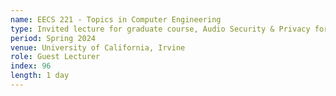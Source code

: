 ```yaml
---
name: EECS 221 - Topics in Computer Engineering
type: Invited lecture for graduate course, Audio Security & Privacy for IoT devices
period: Spring 2024
venue: University of California, Irvine
role: Guest Lecturer
index: 96
length: 1 day
---
```




